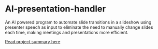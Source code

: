 # AI-presentation-handler
An AI powered program to automate slide transitions in a slideshow using presenter speech as input to eliminate the need to manually change slides each time, making meetings and presentations more efficient.

[Read project summary here](https://docs.google.com/document/d/1dNYObyIvnDCIOuAc87xepQCzqanczHepbfcnmVm-NP8/edit?usp=sharing)
